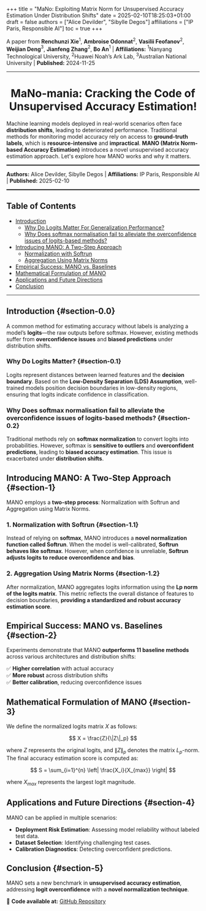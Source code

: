 +++
title = "MaNo: Exploiting Matrix Norm for Unsupervised Accuracy Estimation Under Distribution Shifts"
date = 2025-02-10T18:25:03+01:00
draft = false
authors = ["Alice Devilder", "Sibylle Degos"]
affiliations = ["IP Paris, Responsible AI"]
toc = true
+++

<!-- Custom CSS for MathJax and Tables -->
<style type="text/css">
code.has-jax { 
    font: inherit;
    font-size: 100%; 
    background: inherit; 
    border: inherit;
}

table {
    border-collapse: collapse;
    width: 100%;
}
th, td {
    padding: 8px;
    text-align: center;
    border-bottom: 1px solid #ddd;
}
th {
    background-color: #f2f2f2;
}
tr:hover {
    background-color: #f5f5f5;
}
</style>

<!-- MathJax Configuration -->
<script type="text/x-mathjax-config">
MathJax.Hub.Config({
    tex2jax: {
        inlineMath: [['$','$'], ['\\(','\\)']],
        skipTags: ['script', 'noscript', 'style', 'textarea', 'pre'] // Removed 'code' entry
    }
});
MathJax.Hub.Queue(function() {
    var all = MathJax.Hub.getAllJax(), i;
    for(i = 0; i < all.length; i += 1) {
        all[i].SourceElement().parentNode.className += ' has-jax';
    }
});
</script>

<!-- Load MathJax -->
<script type="text/javascript" 
    src="https://cdnjs.cloudflare.com/ajax/libs/mathjax/2.7.4/MathJax.js?config=TeX-AMS_HTML-full">
</script>

A paper from **Renchunzi Xie**${ }^{1}$, **Ambroise Odonnat**${ }^{2}$, **Vasilii Feofanov**${ }^{2}$, **Weijian Deng**${ }^{3}$, **Jianfeng Zhang**${ }^{2}$, **Bo An**${ }^{1}$ | **Affiliations:** ${ }^{1}$Nanyang Technological University, ${ }^{2}$Huawei Noah’s Ark Lab, ${ }^{3}$Australian National University | **Published:** 2024-11-25

---

<h1 style="font-size: 28px; text-align: center;"> MaNo-mania: Cracking the Code of Unsupervised Accuracy Estimation! </h1>

Machine learning models deployed in real-world scenarios often face **distribution shifts**, leading to deteriorated performance. Traditional methods for monitoring model accuracy rely on access to **ground-truth labels**, which is **resource-intensive** and **impractical**. **MANO (Matrix Norm-based Accuracy Estimation)** introduces a novel unsupervised accuracy estimation approach. Let's explore how MANO works and why it matters.

<style>
.hr-line {
    border: none;
    height: 2px;
    background-color: black;
    margin: 10px 0;
}
</style>

<hr class="hr-line">

<strong>Authors:</strong> Alice Devilder, Sibylle Degos | <strong>Affiliations:</strong> IP Paris, Responsible AI | <strong>Published:</strong> 2025-02-10

<hr class="hr-line">


## **Table of Contents**
- [Introduction](#section-0.0)
    - [Why Do Logits Matter For Generalization Performance?](#section-0.1)
    - [Why Does softmax normalisation fail to alleviate the overconfidence issues of logits-based methods?](#section-0.2)
- [Introducing MANO: A Two-Step Approach](#section-1)
    - [Normalization with Softrun](#section-1.1)
    - [Aggregation Using Matrix Norms](#section-1.2)
- [Empirical Success: MANO vs. Baselines](#section-2)
- [Mathematical Formulation of MANO](#section-3)
- [Applications and Future Directions](#section-4)
- [Conclusion](#section-5)

---

## **Introduction** {#section-0.0}
A common method for estimating accuracy without labels is analyzing a model’s **logits**—the raw outputs before softmax. However, existing methods suffer from **overconfidence issues** and **biased predictions** under distribution shifts.

### **Why Do Logits Matter?** {#section-0.1}
Logits represent distances between learned features and the **decision boundary**. Based on the **Low-Density Separation (LDS) Assumption**, well-trained models position decision boundaries in low-density regions, ensuring that logits indicate confidence in classification.

### **Why Does softmax normalisation fail to alleviate the overconfidence issues of logits-based methods?** {#section-0.2}
Traditional methods rely on **softmax normalization** to convert logits into probabilities. However, softmax is **sensitive to outliers** and **overconfident predictions**, leading to **biased accuracy estimation**. This issue is exacerbated under **distribution shifts**.

## **Introducing MANO: A Two-Step Approach** {#section-1}
MANO employs a **two-step process**: Normalization with Softrun and Aggregation using Matrix Norms.

### **1. Normalization with Softrun** {#section-1.1}
Instead of relying on **softmax**, MANO introduces a **novel normalization function called Softrun**. When the model is well-calibrated, **Softrun behaves like softmax**. However, when confidence is unreliable, **Softrun adjusts logits to reduce overconfidence and bias**.

### **2. Aggregation Using Matrix Norms** {#section-1.2}
After normalization, MANO aggregates logits information using the **Lp norm of the logits matrix**. This metric reflects the overall distance of features to decision boundaries, **providing a standardized and robust accuracy estimation score**.

## **Empirical Success: MANO vs. Baselines** {#section-2}
Experiments demonstrate that MANO **outperforms 11 baseline methods** across various architectures and distribution shifts:

✅ **Higher correlation** with actual accuracy  
✅ **More robust** across distribution shifts  
✅ **Better calibration**, reducing overconfidence issues  

## **Mathematical Formulation of MANO** {#section-3}
We define the normalized logits matrix $X$ as follows:

$$
X = \frac{Z}{\|Z\|_p}
$$

where $Z$ represents the original logits, and $\|Z\|_p$ denotes the matrix $L_p$-norm. The final accuracy estimation score is computed as:

$$
S = \sum_{i=1}^{n} \left| \frac{X_i}{X_{max}} \right|
$$

where $X_{max}$ represents the largest logit magnitude.

## **Applications and Future Directions** {#section-4}
MANO can be applied in multiple scenarios:

- **Deployment Risk Estimation**: Assessing model reliability without labeled test data.
- **Dataset Selection**: Identifying challenging test cases.
- **Calibration Diagnostics**: Detecting overconfident predictions.

## **Conclusion** {#section-5}
MANO sets a new benchmark in **unsupervised accuracy estimation**, addressing **logit overconfidence** with a **novel normalization technique**.

🔗 **Code available at:** [GitHub Repository](https://github.com/Renchunzi-Xie/MaNo)
